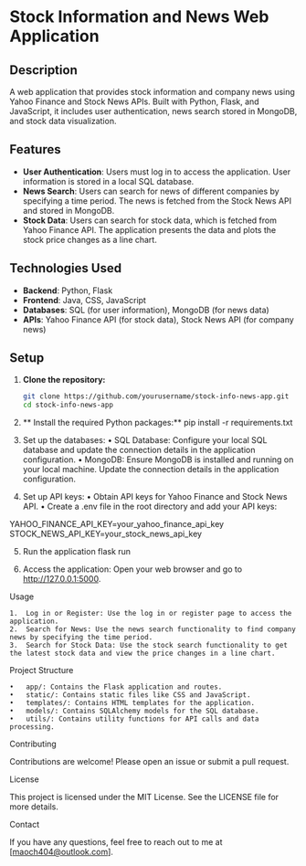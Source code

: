 # Stock Information and News Web Application

## Description

A web application that provides stock information and company news using Yahoo Finance and Stock News APIs. Built with Python, Flask, and JavaScript, it includes user authentication, news search stored in MongoDB, and stock data visualization.

## Features

- **User Authentication**: Users must log in to access the application. User information is stored in a local SQL database.
- **News Search**: Users can search for news of different companies by specifying a time period. The news is fetched from the Stock News API and stored in MongoDB.
- **Stock Data**: Users can search for stock data, which is fetched from Yahoo Finance API. The application presents the data and plots the stock price changes as a line chart.

## Technologies Used

- **Backend**: Python, Flask
- **Frontend**: Java, CSS, JavaScript
- **Databases**: SQL (for user information), MongoDB (for news data)
- **APIs**: Yahoo Finance API (for stock data), Stock News API (for company news)

## Setup

1. **Clone the repository:**
   ```bash
   git clone https://github.com/yourusername/stock-info-news-app.git
   cd stock-info-news-app

2. **	Install the required Python packages:**
   pip install -r requirements.txt

3.	Set up the databases:
	•	SQL Database: Configure your local SQL database and update the connection details in the application configuration.
	•	MongoDB: Ensure MongoDB is installed and running on your local machine. Update the connection details in the application configuration.
4.	Set up API keys:
	•	Obtain API keys for Yahoo Finance and Stock News API.
	•	Create a .env file in the root directory and add your API keys:

  YAHOO_FINANCE_API_KEY=your_yahoo_finance_api_key
  STOCK_NEWS_API_KEY=your_stock_news_api_key

5. Run the application
flask run

6.	Access the application:
Open your web browser and go to http://127.0.0.1:5000.

Usage

	1.	Log in or Register: Use the log in or register page to access the application.
	2.	Search for News: Use the news search functionality to find company news by specifying the time period.
	3.	Search for Stock Data: Use the stock search functionality to get the latest stock data and view the price changes in a line chart.

Project Structure

	•	app/: Contains the Flask application and routes.
	•	static/: Contains static files like CSS and JavaScript.
	•	templates/: Contains HTML templates for the application.
	•	models/: Contains SQLAlchemy models for the SQL database.
	•	utils/: Contains utility functions for API calls and data processing.

Contributing

Contributions are welcome! Please open an issue or submit a pull request.

License

This project is licensed under the MIT License. See the LICENSE file for more details.

Contact

If you have any questions, feel free to reach out to me at [maoch404@outlook.com].














  












   
